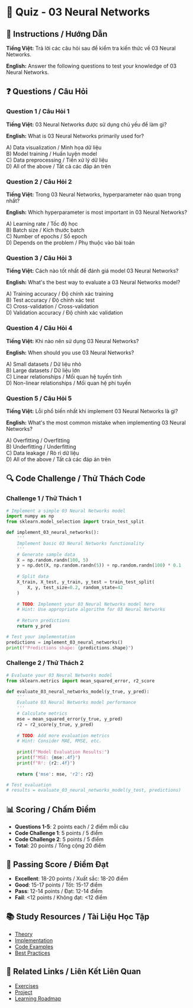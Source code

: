 # 🧠 Quiz - 03 Neural Networks

## 📝 Instructions / Hướng Dẫn

**Tiếng Việt:** Trả lời các câu hỏi sau để kiểm tra kiến thức về 03 Neural Networks.

**English:** Answer the following questions to test your knowledge of 03 Neural Networks.

## ❓ Questions / Câu Hỏi

### Question 1 / Câu Hỏi 1
**Tiếng Việt:** 03 Neural Networks được sử dụng chủ yếu để làm gì?

**English:** What is 03 Neural Networks primarily used for?

A) Data visualization / Minh họa dữ liệu  
B) Model training / Huấn luyện model  
C) Data preprocessing / Tiền xử lý dữ liệu  
D) All of the above / Tất cả các đáp án trên

### Question 2 / Câu Hỏi 2
**Tiếng Việt:** Trong 03 Neural Networks, hyperparameter nào quan trọng nhất?

**English:** Which hyperparameter is most important in 03 Neural Networks?

A) Learning rate / Tốc độ học  
B) Batch size / Kích thước batch  
C) Number of epochs / Số epoch  
D) Depends on the problem / Phụ thuộc vào bài toán

### Question 3 / Câu Hỏi 3
**Tiếng Việt:** Cách nào tốt nhất để đánh giá model 03 Neural Networks?

**English:** What's the best way to evaluate a 03 Neural Networks model?

A) Training accuracy / Độ chính xác training  
B) Test accuracy / Độ chính xác test  
C) Cross-validation / Cross-validation  
D) Validation accuracy / Độ chính xác validation

### Question 4 / Câu Hỏi 4
**Tiếng Việt:** Khi nào nên sử dụng 03 Neural Networks?

**English:** When should you use 03 Neural Networks?

A) Small datasets / Dữ liệu nhỏ  
B) Large datasets / Dữ liệu lớn  
C) Linear relationships / Mối quan hệ tuyến tính  
D) Non-linear relationships / Mối quan hệ phi tuyến

### Question 5 / Câu Hỏi 5
**Tiếng Việt:** Lỗi phổ biến nhất khi implement 03 Neural Networks là gì?

**English:** What's the most common mistake when implementing 03 Neural Networks?

A) Overfitting / Overfitting  
B) Underfitting / Underfitting  
C) Data leakage / Rò rỉ dữ liệu  
D) All of the above / Tất cả các đáp án trên

## 🔍 Code Challenge / Thử Thách Code

### Challenge 1 / Thử Thách 1
```python
# Implement a simple 03 Neural Networks model
import numpy as np
from sklearn.model_selection import train_test_split

def implement_03_neural_networks():
    '''
    Implement basic 03 Neural Networks functionality
    '''
    # Generate sample data
    X = np.random.randn(100, 5)
    y = np.dot(X, np.random.randn(5)) + np.random.randn(100) * 0.1
    
    # Split data
    X_train, X_test, y_train, y_test = train_test_split(
        X, y, test_size=0.2, random_state=42
    )
    
    # TODO: Implement your 03 Neural Networks model here
    # Hint: Use appropriate algorithm for 03 Neural Networks
    
    # Return predictions
    return y_pred

# Test your implementation
predictions = implement_03_neural_networks()
print(f"Predictions shape: {predictions.shape}")
```

### Challenge 2 / Thử Thách 2
```python
# Evaluate your 03 Neural Networks model
from sklearn.metrics import mean_squared_error, r2_score

def evaluate_03_neural_networks_model(y_true, y_pred):
    '''
    Evaluate 03 Neural Networks model performance
    '''
    # Calculate metrics
    mse = mean_squared_error(y_true, y_pred)
    r2 = r2_score(y_true, y_pred)
    
    # TODO: Add more evaluation metrics
    # Hint: Consider MAE, RMSE, etc.
    
    print(f"Model Evaluation Results:")
    print(f"MSE: {mse:.4f}")
    print(f"R²: {r2:.4f}")
    
    return {'mse': mse, 'r2': r2}

# Test evaluation
# results = evaluate_03_neural_networks_model(y_test, predictions)
```

## 📊 Scoring / Chấm Điểm

- **Questions 1-5**: 2 points each / 2 điểm mỗi câu
- **Code Challenge 1**: 5 points / 5 điểm
- **Code Challenge 2**: 5 points / 5 điểm
- **Total**: 20 points / Tổng cộng 20 điểm

## 🎯 Passing Score / Điểm Đạt

- **Excellent**: 18-20 points / Xuất sắc: 18-20 điểm
- **Good**: 15-17 points / Tốt: 15-17 điểm  
- **Pass**: 12-14 points / Đạt: 12-14 điểm
- **Fail**: <12 points / Không đạt: <12 điểm

## 📚 Study Resources / Tài Liệu Học Tập

- [Theory](./THEORY_03_neural_networks.md)
- [Implementation](./IMPLEMENTATION_03_neural_networks.md)
- [Code Examples](./CODE_EXAMPLES_03_neural_networks.md)
- [Best Practices](./BEST_PRACTICES_03_neural_networks.md)

## 🔗 Related Links / Liên Kết Liên Quan

- [Exercises](./EXERCISES_03_neural_networks.md)
- [Project](./PROJECT_03_neural_networks.md)
- [Learning Roadmap](./LEARNING_ROADMAP_03_neural_networks.md)
